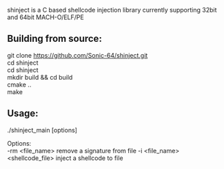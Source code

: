 shinject is a C based shellcode injection library currently supporting 32bit and 64bit MACH-O/ELF/PE

## Building from source:  
git clone https://github.com/Sonic-64/shinject.git  
cd shinject  
cd shinject  
mkdir build && cd build  
cmake ..  
make  
## Usage:

./shinject_main [options]  

Options:  
-rm <file_name> remove a signature from file 
-i <file_name> <shellcode_file> inject a shellcode to file  

